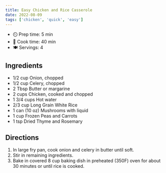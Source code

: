 ```yaml
---
title: Easy Chicken and Rice Casserole
date: 2022-08-09
tags: ['chicken', 'quick', 'easy']
---
```


- ⏲️ Prep time: 5 min
- 🍳 Cook time: 40 min
- 🍽️ Servings: 4

## Ingredients

- 1/2 cup Onion, chopped
- 1/2 cup Celery, chopped
- 2 Tbsp Butter or margarine
- 2 cups Chicken, cooked and chopped
- 1 3/4 cups Hot water
- 2/3 cup Long Grain White Rice
- 1 can (10 oz) Mushrooms with liquid
- 1 cup Frozen Peas and Carrots
- 1 tsp Dried Thyme and Rosemary

## Directions

1. In large fry pan, cook onion and celery in butter until soft.
2. Stir in remaining ingredients.
3. Bake in covered 8 cup baking dish in preheated (350F) oven for about 30 minutes or until rice is cooked.
